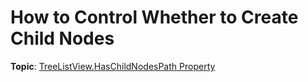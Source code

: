 # How to Control Whether to Create Child Nodes

**Topic**: [TreeListView.HasChildNodesPath Property](https://docs.devexpress.com/WPF/DevExpress.Xpf.Grid.TreeListView.HasChildNodesPath?v=19.1)

